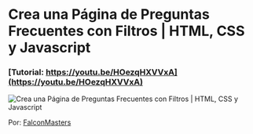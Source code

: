 # Crea una Página de Preguntas Frecuentes con Filtros | HTML, CSS y Javascript
### [Tutorial: https://youtu.be/HOezqHXVVxA](https://youtu.be/HOezqHXVVxA)

![Crea una Página de Preguntas Frecuentes con Filtros | HTML, CSS y Javascript](https://raw.githubusercontent.com/falconmasters/preguntas-frecuentes/master/img/thumb.png)

Por: [FalconMasters](http://www.falconmasters.com)
